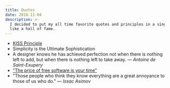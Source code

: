 ```yaml
---
title: Quotes
date: 2018-11-04
description: >-
  I decided to put my all time favorite quotes and principles in a single place,
  like a hall of fame.
---
```


* [KISS Principle](https://en.wikipedia.org/wiki/KISS_principle)
* Simplicity is the Ultimate Sophistication
* A designer knows he has achieved perfection not when there is nothing left to add, but when there is nothing left to take away. _— Antoine de Saint-Exupery_
* ["The price of free software is your time"](https://medium.com/@sbarnea/well-said-f6821f502afe)
* "Those people who think they know everything are a great annoyance to those of us who do." _— Issac Asimov_



